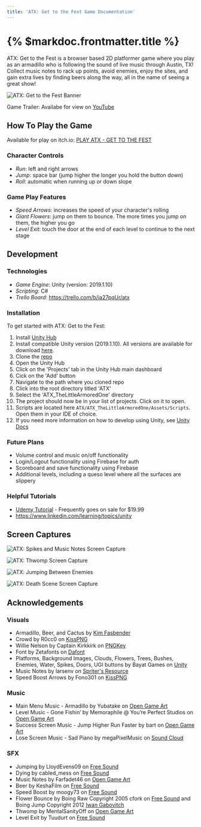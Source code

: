```yaml
---
title: 'ATX: Get to the Fest Game Documentation'
---
```

# {% $markdoc.frontmatter.title %}

ATX: Get to the Fest is a browser based 2D platformer game where you play as an armadillo who is following the sound of live music through Austin, TX! Collect music notes to rack up points, avoid enemies, enjoy the sites, and gain extra lives by finding beers along the way, all in the name of seeing a great show! 

![ATX: Get to the Fest Banner](https://i.ibb.co/2Sdt8jm/Screen-Shot-2022-09-08-at-12-36-10-AM.png)

Game Trailer: Availabe for view on [YouTube](https://youtu.be/RtQDacMSdbI)

## How To Play the Game
Available for play on itch.io: [PLAY ATX - GET TO THE FEST](https://kfasbender.itch.io/atx-get-to-the-fest)

### Character Controls  
- _Run_: left and right arrows
- _Jump_: space bar (jump higher the longer you hold the button down)
- _Roll_: automatic when running up or down slope

### Game Play Features  
- _Speed Arrows_: increases the speed of your character's rolling
- _Giant Flowers_: jump on them to bounce. The more times you jump on them, the higher you go
- _Level Exit_: touch the door at the end of each level to continue to the next stage

## Development
### Technologies
- _Game Engine_: Unity (version: 2019.1.10)
- _Scripting_: C#
- _Trello Board_: https://trello.com/b/ia27pqUr/atx

### Installation
To get started with ATX: Get to the Fest:
1. Install [Unity Hub](https://unity.com/download)
2. Install compatible Unity version (2019.1.10). All versions are available for download [here](https://unity3d.com/get-unity/download/archive).
3. Clone the [repo](https://github.com/Kimberly-Fasbender/ATX)
4. Open the Unity Hub
5. Click on the 'Projects' tab in the Unity Hub main dashboard
6. Cick on the 'Add' button
7. Navigate to the path where you cloned repo
8. Click into the root directory titled 'ATX'
9. Select the 'ATX_TheLittleArmoredOne' directory
10. The project should now be in your list of projects. Click on it to open.
11. Scripts are located here `ATX/ATX_TheLittleArmoredOne/Assets/Scripts`. Open them in your IDE of choice.
11. If you need more information on how to develop using Unity, see [Unity Docs](https://docs.unity.com/)

### Future Plans
- Volume control and music on/off functionality
- Login/Logout functionality using Firebase for auth
- Scoreboard and save functionality using Firebase
- Additional levels, including a queso level where all the surfaces are slippery

### Helpful Tutorials
- [Udemy Tutorial](https://www.udemy.com/course/unitycourse/?utm_source=adwords-learn&utm_medium=udemyads&utm_campaign=NEW-AW-PROS-TECH-US-DSA-1-EN-ENG_._ci__._sl_ENG_._vi_TECH_._sd_All_._la_EN_._&utm_content=deal4584&utm_term=_._ag_60674439291_._ad_372960831812_._de_c_._dm__._pl__._ti_dsa-849101091727_._li_1027744_._pd__._&gclid=EAIaIQobChMI9cOt9oyg5gIVjtdkCh1bMwafEAAYASAAEgITu_D_BwE) - Frequently goes on sale for $19.99
- https://www.linkedin.com/learning/topics/unity

## Screen Captures
![ATX: Spikes and Music Notes Screen Capture](https://i.ibb.co/Msncv91/Screen-capture-1.png)

![ATX: Thwomp Screen Capture](https://i.ibb.co/HFnGrYx/Screen-capture-2.png)

![ATX: Jumping Between Enemies](https://i.ibb.co/9bMwtRJ/Screen-capture-3.png)

![ATX: Death Scene Screen Capture](https://i.ibb.co/gjsqPZ1/Screen-capture-4.png)

## Acknowledgements
### Visuals
-  Armadillo, Beer, and Cactus by [Kim Fasbender](https://github.com/Kimberly-Fasbender)
- Crowd by R0cc0 on [KissPNG](https://www.kisspng.com/png-extended-family-child-clip-art-cartoon-crowd-1336651/)
- Willie Nelson by Captain Kirkkirk on [PNGKey](https://www.pngkey.com/detail/u2w7o0o0q8r5w7a9_captain-kirkkirk-press-release-attachment-press-release-willie/)
- Font by Zetafonts on [Dafont](https://www.dafont.com/bubbleboddy-neue.font)
- Platforms, Background Images, Clouds, Flowers, Trees, Bushes, Enemies, Water, Spikes, Doors, UGI buttons by Bayat Games on [Unity](https://assetstore.unity.com/packages/2d/environments/free-platform-game-assets-85838)
- Music Notes by larsenv on [Spriter's Resource](https://www.spriters-resource.com/wii/wiimusic/sheet/78547/)
- Speed Boost Arrows by Fono301 on [KissPNG](https://www.kisspng.com/png-line-triangle-technology-clip-art-sprite-arrow-4853581/)

### Music
- Main Menu Music - Armadillo by Yubatake on [Open Game Art](https://opengameart.org/content/armadillo)
- Level Music - Gone Fishin’ by Memoraphile @ You’re Perfect Studios on [Open Game Art](https://opengameart.org/content/gone-fishin)
- Success Screen Music - Jump Higher Run Faster by bart on [Open Game Art](https://opengameart.org/content/jump-higher-run-faster-jump-run-miniboss-mix)
- Lose Screen Music - Sad Piano by megaPixelMusic on [Sound Cloud](https://soundcloud.com/megapixelmusic)

### SFX
- Jumping by LloydEvens09 on [Free Sound](https://freesound.org/people/LloydEvans09/sounds/187025/)
- Dying by cabled_mess on [Free Sound](https://freesound.org/people/cabled_mess/sounds/371451/)
- Music Notes by Farfadet46 on [Open Game Art](https://opengameart.org/content/bubbles-pop)
- Beer by KeshaFilm on [Free Sound](https://freesound.org/people/KeshaFilm/sounds/471834/)
- Speed Boost by moogy73 on [Free Sound](https://freesound.org/people/moogy73/sounds/425695/)
- Flower Bounce by Boing Raw Copyright 2005 cfork on [Free Sound](http://freesound.org/people/cfork/) and Boing Jump Copyright 2012 [Iwan Gabovitch](http://qubodup.net)
- Thwomp by MentalSanityOff on [Open Game Art](https://opengameart.org/content/jump-landing-sound)
- Level Exit by Tuudurt on [Free Sound](https://freesound.org/people/Tuudurt/sounds/258142/)
